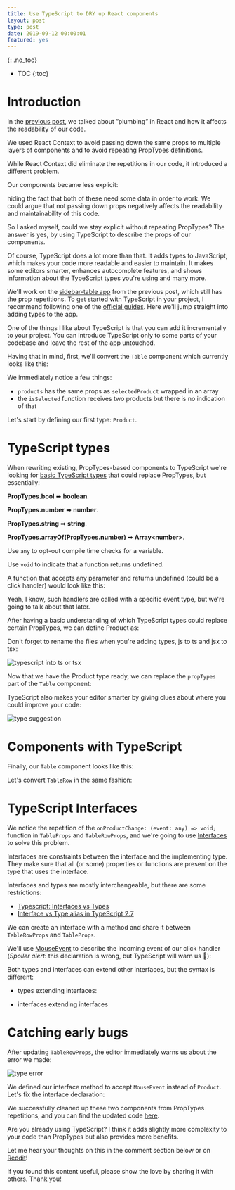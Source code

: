 ```yaml
---
title: Use TypeScript to DRY up React components
layout: post
type: post
date: 2019-09-12 00:00:01
featured: yes
---
```


{: .no_toc}

* TOC
{:toc}

# Introduction

In the [previous post](/blog/react-usecontext-practical-example), we talked about ”plumbing” in React and how it affects the readability of our code.

We used React Context to avoid passing down the same props to multiple layers of components and to avoid repeating PropTypes definitions.

While React Context did eliminate the repetitions in our code, it introduced a different problem.

Our components became less explicit:

<script src="https://gist.github.com/akoskm/69a69d6668246db3464ab01c0361d689.js?file=sidebar.jsx "></script>

hiding the fact that both of these need some data in order to work. We could argue that not passing down props negatively affects the readability and maintainability of this code.

So I asked myself, could we stay explicit without repeating PropTypes? The answer is yes, by using TypeScript to describe the props of our components.

Of course, TypeScript does a lot more than that. It adds types to JavaScript, which makes your code more readable and easier to maintain. It makes some editors smarter, enhances autocomplete features, and shows information about the TypeScript types you're using and many more.

We'll work on the [sidebar-table app](https://codesandbox.io/s/table-sidebar-layout-without-usecontext-xk591) from the previous post, which still has the prop repetitions.
To get started with TypeScript in your project, I recommend following one of the [official guides](https://www.typescriptlang.org/samples/index.html). Here we'll jump straight into adding types to the app.

One of the things I like about TypeScript is that you can add it incrementally to your project.
You can introduce TypeScript only to some parts of your codebase and leave the rest of the app untouched.

Having that in mind, first, we'll convert the `Table` component which currently looks like this:

<script src="https://gist.github.com/akoskm/69a69d6668246db3464ab01c0361d689.js?file=table.jsx"></script>

We immediately notice a few things:
 - `products` has the same props as `selectedProduct` wrapped in an array
 - the `isSelected` function receives two products but there is no indication of that

Let's start by defining our first type: `Product`.

# TypeScript types

When rewriting existing, PropTypes-based components to TypeScript we're looking for [basic TypeScript types](https://www.typescriptlang.org/docs/handbook/basic-types.html) that could replace PropTypes, but essentially:

**PropTypes.bool** ➡ **boolean**.

**PropTypes.number** ➡ **number**.

**PropTypes.string** ➡ **string**.

**PropTypes.arrayOf(PropTypes.number)** ➡ **Array\<number\>**.

Use `any` to opt-out compile time checks for a variable.

Use `void` to indicate that a function returns undefined.

A function that accepts any parameter and returns undefined (could be a click handler) would look like this:

<script src="https://gist.github.com/akoskm/69a69d6668246db3464ab01c0361d689.js?file=function.ts"></script>

Yeah, I know, such handlers are called with a specific event type, but we're going to talk about that later.

After having a basic understanding of which TypeScript types could replace certain PropTypes, we can define Product as:

<script src="https://gist.github.com/akoskm/69a69d6668246db3464ab01c0361d689.js?file=types.ts"></script>

Don't forget to rename the files when you're adding types, js to ts and jsx to tsx:

![typescript into ts or tsx](https://i.imgur.com/OKZ63OX.png)

Now that we have the Product type ready, we can replace the `propTypes` part of the `Table` component:

<script src="https://gist.github.com/akoskm/69a69d6668246db3464ab01c0361d689.js?file=table-props.ts"></script>

TypeScript also makes your editor smarter by giving clues about where you could improve your code:

![type suggestion](https://i.imgur.com/9ALoIYW.png)

# Components with TypeScript

Finally, our `Table` component looks like this:

<script src="https://gist.github.com/akoskm/69a69d6668246db3464ab01c0361d689.js?file=table.tsx"></script>

Let's convert `TableRow` in the same fashion:

<script src="https://gist.github.com/akoskm/69a69d6668246db3464ab01c0361d689.js?file=table-row.tsx"></script>

# TypeScript Interfaces

We notice the repetition of the `onProductChange: (event: any) => void;` function in `TableProps` and `TableRowProps`, and we're going to use [Interfaces](https://www.typescriptlang.org/docs/handbook/interfaces.html) to solve this problem.

Interfaces are constraints between the interface and the implementing type.
They make sure that all (or some) properties or functions are present on the type that uses the interface.

Interfaces and types are mostly interchangeable, but there are some restrictions:
 - [Typescript: Interfaces vs Types](https://stackoverflow.com/a/52682220/407466)
 - [Interface vs Type alias in TypeScript 2.7](https://medium.com/@martin_hotell/interface-vs-type-alias-in-typescript-2-7-2a8f1777af4c)

We can create an interface with a method and share it between `TableRowProps` and `TableProps`.

We'll use [MouseEvent](https://developer.mozilla.org/en-US/docs/Web/API/MouseEvent) to describe the incoming event of our click handler (*Spoiler alert*: this declaration is wrong, but TypeScript will warn us 🎉):

<script src="https://gist.github.com/akoskm/69a69d6668246db3464ab01c0361d689.js?file=interface-v1.ts"></script>

Both types and interfaces can extend other interfaces, but the syntax is different:

 - types extending interfaces:
<script src="https://gist.github.com/akoskm/69a69d6668246db3464ab01c0361d689.js?file=type-and-interface.ts"></script>

 - interfaces extending interfaces
<script src="https://gist.github.com/akoskm/69a69d6668246db3464ab01c0361d689.js?file=interface-and-interface.ts"></script>

# Catching early bugs

After updating `TableRowProps`, the editor immediately warns us about the error we made:

![type error](https://i.imgur.com/NwzlVsD.png)

We defined our interface method to accept `MouseEvent` instead of `Product`. Let's fix the interface declaration:

<script src="https://gist.github.com/akoskm/69a69d6668246db3464ab01c0361d689.js?file=interface-v2.ts"></script>

We successfully cleaned up these two components from PropTypes repetitions, and you can find the updated code [here](https://codesandbox.io/s/table-sidebar-layout-with-typescript-2si7g).

Are you already using TypeScript? I think it adds slightly more complexity to your code than PropTypes but also provides more benefits.

Let me hear your thoughts on this in the comment section below or on [Reddit](https://www.reddit.com/r/javascript/comments/d38l90/use_typescript_to_dry_up_your_components/)!

If you found this content useful, please show the love by sharing it with others. Thank you!